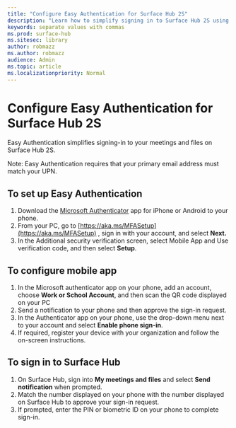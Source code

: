 ```yaml
---
title: "Configure Easy Authentication for Surface Hub 2S"
description: "Learn how to simplify signing in to Surface Hub 2S using Easy Authentication on your mobile device."
keywords: separate values with commas
ms.prod: surface-hub
ms.sitesec: library
author: robmazz
ms.author: robmazz
audience: Admin
ms.topic: article
ms.localizationpriority: Normal
---
```


# Configure Easy Authentication for Surface Hub 2S

Easy Authentication simplifies signing-in to your meetings and files on Surface Hub 2S.

Note: Easy Authentication requires that your primary email address must match your UPN.

## To set up Easy Authentication

1. Download the [Microsoft Authenticator](https://www.microsoft.com/en-us/account/authenticator) app for iPhone or Android to your phone.
2. From your PC, go to [https://aka.ms/MFASetup](https://aka.ms/MFASetup) , sign in with your account, and select **Next.**
3. In the Additional security verification screen, select Mobile App and Use verification code, and then select **Setup**.

## To configure mobile app

1. In the Microsoft authenticator app on your phone, add an account, choose **Work or School Account**, and then scan the QR code displayed on your PC
2. Send a notification to your phone and then approve the sign-in request.
3. In the Authenticator app on your phone, use the drop-down menu next to your account and select **Enable phone sign-in**.
4. If required, register your device with your organization and follow the on-screen instructions.

## To sign in to Surface Hub

1. On Surface Hub, sign into **My meetings and files** and select **Send notification** when prompted.
2. Match the number displayed on your phone with the number displayed on Surface Hub to approve your sign-in request.
3. If prompted, enter the PIN or biometric ID on your phone to complete sign-in.
